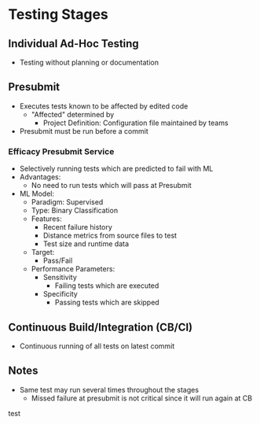 # Testing Stages

## Individual Ad-Hoc Testing
- Testing without planning or documentation
## Presubmit
- Executes tests known to be affected by edited code
  - "Affected" determined by
    - Project Definition: Configuration file maintained by teams 
- Presubmit must be run before a commit

### Efficacy Presubmit Service
- Selectively running tests which are predicted to fail with ML
- Advantages:
  - No need to run tests which will pass at Presubmit
- ML Model:
  - Paradigm: Supervised
  - Type: Binary Classification
  - Features:
    - Recent failure history
    - Distance metrics from source files to test
    - Test size and runtime data
  - Target: 
    - Pass/Fail
  - Performance Parameters:
    - Sensitivity
      - Failing tests which are executed
    - Specificity
      - Passing tests which are skipped
## Continuous Build/Integration (CB/CI)
- Continuous running of all tests on latest commit

## Notes
- Same test may run several times throughout the stages
  - Missed failure at presubmit is not critical since it will run again at CB

test